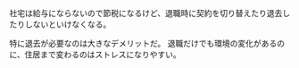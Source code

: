 社宅は給与にならないので節税になるけど、退職時に契約を切り替えたり退去したりしないといけなくなる。

特に退去が必要なのは大きなデメリットだ。
退職だけでも環境の変化があるのに、住居まで変わるのはストレスになりやすい。
